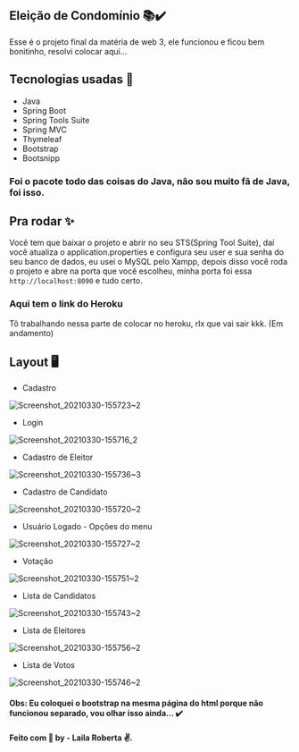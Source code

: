 
## Eleição de Condomínio 📚✔️
Esse é o projeto final da matéria de web 3, ele funcionou e ficou bem bonitinho, resolvi colocar aqui...

## Tecnologias usadas :rocket: 

- Java
- Spring Boot
- Spring Tools Suite
- Spring MVC
- Thymeleaf
- Bootstrap
- Bootsnipp

### Foi o pacote todo das coisas do Java, não sou muito fã de Java, foi isso.

## Pra rodar :sparkles:

Você tem que baixar o projeto e abrir no seu STS(Spring Tool Suite), daí você atualiza o application.properties e configura seu user e sua senha do seu banco de dados, eu usei o MySQL pelo Xampp, depois disso você roda o projeto e abre na porta que você escolheu, minha porta foi essa `http://localhost:8090` e tudo certo.

### Aqui tem o link do Heroku

Tô trabalhando nessa parte de colocar no heroku, rlx que vai sair kkk. (Em andamento)

## Layout 🖥️

- Cadastro 

![Screenshot_20210330-155723~2](https://user-images.githubusercontent.com/43499912/113642062-55c08900-9655-11eb-92be-b3d2492ccf3b.png)


- Login 

![Screenshot_20210330-155716_2](https://user-images.githubusercontent.com/43499912/113642538-73dab900-9656-11eb-9c8f-d579e7510e5d.png)


- Cadastro de Eleitor

![Screenshot_20210330-155736~3](https://user-images.githubusercontent.com/43499912/113642104-7557b180-9655-11eb-80d1-c68d56eaf826.png)

- Cadastro de Candidato

![Screenshot_20210330-155720~2](https://user-images.githubusercontent.com/43499912/113642130-8274a080-9655-11eb-88fe-76ee0b181d7b.png)


- Usuário Logado - Opções do menu

![Screenshot_20210330-155727~2](https://user-images.githubusercontent.com/43499912/113642217-b059e500-9655-11eb-81f1-ef2fb679d594.png)


- Votação

![Screenshot_20210330-155751~2](https://user-images.githubusercontent.com/43499912/113642160-915b5300-9655-11eb-8d6b-880d794cc529.png)

- Lista de Candidatos

![Screenshot_20210330-155743~2](https://user-images.githubusercontent.com/43499912/113642267-cc5d8680-9655-11eb-87c5-1cb3af51729e.png)

- Lista de Eleitores

![Screenshot_20210330-155756~2](https://user-images.githubusercontent.com/43499912/113642294-ded7c000-9655-11eb-90d3-34aa60c0cda4.png)

- Lista de Votos

![Screenshot_20210330-155746~2](https://user-images.githubusercontent.com/43499912/113642452-42fa8400-9656-11eb-99de-b03edeef83db.png)


#### Obs: Eu coloquei o bootstrap na mesma página do html porque não funcionou separado, vou olhar isso ainda... ✔️

####  Feito com :purple_heart:  by - Laila Roberta :v:.




